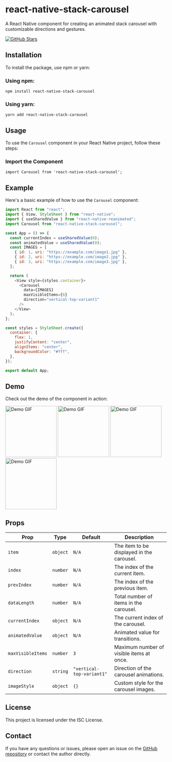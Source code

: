 <!DOCTYPE html>
<html lang="en">
<head>
  <meta charset="UTF-8">
  <meta name="viewport" content="width=device-width, initial-scale=1.0">
  
  <!-- SEO Optimization -->
  <meta name="description" content="A React Native component for creating an animated stack carousel with customizable directions and gestures.">
  <meta name="keywords" content="React Native, Carousel, Animation, npm, JavaScript, Mobile Development">
  <meta name="author" content="Your Name">
  
  <!-- Social Media Open Graph (OG) Tags -->
  <meta property="og:title" content="react-native-stack-carousel" />
  <meta property="og:description" content="A React Native component for creating an animated stack carousel with customizable directions and gestures." />
  <meta property="og:url" content="https://github.com/mehuljetani/react-native-stack-carousel" />

  <!-- Twitter Card Tags -->
  <meta name="twitter:card" content="summary_large_image" />
  <meta name="twitter:title" content="react-native-stack-carousel" />
  <meta name="twitter:description" content="React Native animated stack carousel component." />
</head>
<body>

  <h1>react-native-stack-carousel</h1>
  <p>A React Native component for creating an animated stack carousel with customizable directions and gestures.</p>

  <!-- GitHub Badge -->
  <a href="https://github.com/mehuljetani/react-native-stack-carousel">
    <img src="https://img.shields.io/github/stars/mehuljetani/react-native-stack-carousel?style=social" alt="GitHub Stars">
  </a>

  <h2>Installation</h2>
  <p>To install the package, use npm or yarn:</p>

  <h3>Using npm:</h3>
  <pre><code>npm install react-native-stack-carousel</code></pre>

  <h3>Using yarn:</h3>
  <pre><code>yarn add react-native-stack-carousel</code></pre>

  <h2>Usage</h2>
  <p>To use the <code>Carousel</code> component in your React Native project, follow these steps:</p>

  <h3>Import the Component</h3>
  <pre><code>import Carousel from 'react-native-stack-carousel';</code></pre>

## Example

Here's a basic example of how to use the `Carousel` component:

```javascript
import React from "react";
import { View, StyleSheet } from "react-native";
import { useSharedValue } from "react-native-reanimated";
import Carousel from "react-native-stack-carousel";

const App = () => {
  const currentIndex = useSharedValue(0);
  const animatedValue = useSharedValue(0);
  const IMAGES = [
    { id: 1, uri: "https://example.com/image1.jpg" },
    { id: 2, uri: "https://example.com/image2.jpg" },
    { id: 3, uri: "https://example.com/image3.jpg" },
  ];

  return (
    <View style={styles.container}>
      <Carousel
        data={IMAGES}
        maxVisibleItems={6}
        direction="vertical-top-variant1"
      />
    </View>
  );
};

const styles = StyleSheet.create({
  container: {
    flex: 1,
    justifyContent: "center",
    alignItems: "center",
    backgroundColor: "#fff",
  },
});

export default App;
```

  <h2>Demo</h2>
  <p>Check out the demo of the component in action:</p>
  <img src="https://i.ibb.co/W37hX4t/horizontal-Left.gif" alt="Demo GIF" loading="lazy" style="width: 160px; height: auto;">
  <img src="https://i.ibb.co/yQbsn7d/horizontal-Right.gif" alt="Demo GIF" loading="lazy" style="width: 160px; height: auto;">
  <img src="https://i.ibb.co/WncDNGH/vertical-Bottom.gif" alt="Demo GIF" loading="lazy" style="width: 160px; height: auto;">
  <img src="https://i.ibb.co/1rxB4Fv/vertical-Top.gif" alt="Demo GIF" loading="lazy" style="width: 160px; height: auto;">
  <br>

  <h2>Props</h2>
  <table>
    <thead>
      <tr>
        <th>Prop</th>
        <th>Type</th>
        <th>Default</th>
        <th>Description</th>
      </tr>
    </thead>
    <tbody>
      <tr>
        <td><code>item</code></td>
        <td><code>object</code></td>
        <td><code>N/A</code></td>
        <td>The item to be displayed in the carousel.</td>
      </tr>
      <tr>
        <td><code>index</code></td>
        <td><code>number</code></td>
        <td><code>N/A</code></td>
        <td>The index of the current item.</td>
      </tr>
      <tr>
        <td><code>prevIndex</code></td>
        <td><code>number</code></td>
        <td><code>N/A</code></td>
        <td>The index of the previous item.</td>
      </tr>
      <tr>
        <td><code>dataLength</code></td>
        <td><code>number</code></td>
        <td><code>N/A</code></td>
        <td>Total number of items in the carousel.</td>
      </tr>
      <tr>
        <td><code>currentIndex</code></td>
        <td><code>object</code></td>
        <td><code>N/A</code></td>
        <td>The current index of the carousel.</td>
      </tr>
      <tr>
        <td><code>animatedValue</code></td>
        <td><code>object</code></td>
        <td><code>N/A</code></td>
        <td>Animated value for transitions.</td>
      </tr>
      <tr>
        <td><code>maxVisibleItems</code></td>
        <td><code>number</code></td>
        <td><code>3</code></td>
        <td>Maximum number of visible items at once.</td>
      </tr>
      <tr>
        <td><code>direction</code></td>
        <td><code>string</code></td>
        <td><code>"vertical-top-variant1"</code></td>
        <td>Direction of the carousel animations.</td>
      </tr>
      <tr>
        <td><code>imageStyle</code></td>
        <td><code>object</code></td>
        <td><code>{}</code></td>
        <td>Custom style for the carousel images.</td>
      </tr>
    </tbody>
  </table>

  <h2>License</h2>
  <p>This project is licensed under the ISC License.</p>

  <h2>Contact</h2>
  <p>If you have any questions or issues, please open an issue on the <a href="https://github.com/mehuljetani/react-native-stack-carousel/issues">GitHub repository</a> or contact the author directly.</p>

</body>
</html>
